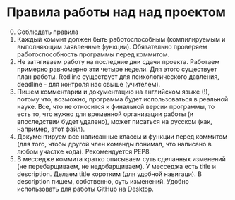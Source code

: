 # Правила работы над над проектом

0) Соблюдать правила
1) Каждый коммит должен быть работоспособным (компилируемым и выполняющим заявленные функции).
   Обязательно проверяем работоспособность программы перед коммитом.
2) Не затягиваем работу на последние дни сдачи проекта. Работаем примерно равномерно эти четыре недели.
   Для этого существует план работы. Redline существует для психологического давления, deadline - для контроля
   нас свыше (учителем).
3) Пишем комментарии и документацию на английском языке (!), потому что, возможно, программа будет использоваться
   в реальной науке. Все, что не относится к финальной версии программы, то есть то, что нужно для временной
   организации работы (и впоследствии будет удалено), может писаться на русском (как, например, этот файл).
4) Документируем все написанные классы и функции перед коммитом (для того, чтобы другой член команды понимал,
   что написано в любом участке кода). Рекомендуется PEP8.
5) В месседже коммита кратко описываем суть сделанных изменений (не перебарщиваем, не недобарщиваем).
   У месседжа есть title и description. Делаем title коротким (для удобной навигаци). В description пишем,
   собственно, суть изменений. Удобно использовать для работы GitHub на Desktop.